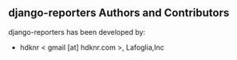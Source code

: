 ## django-reporters Authors and Contributors

django-reporters has been developed by:

 * hdknr < gmail [at] hdknr.com >, Lafoglia,Inc
